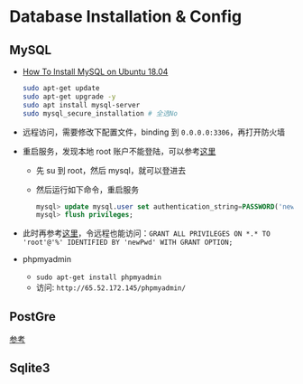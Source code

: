 # Database Installation & Config

## MySQL

- [How To Install MySQL on Ubuntu 18.04](https://www.digitalocean.com/community/tutorials/how-to-install-mysql-on-ubuntu-18-04)

  ```bash
  sudo apt-get update
  sudo apt-get upgrade -y 
  sudo apt install mysql-server
  sudo mysql_secure_installation # 全选No
  ```
- 远程访问，需要修改下配置文件，binding 到 `0.0.0.0:3306`，再打开防火墙
- 重启服务，发现本地 root 账户不能登陆，可以参考[这里](https://blog.csdn.net/qq_34771403/article/details/73927962)
  - 先 su 到 root，然后 mysql，就可以登进去
  - 然后运行如下命令，重启服务

    ```sql
    mysql> update mysql.user set authentication_string=PASSWORD('newPwd'), plugin='mysql_native_password' where user='root';
    mysql> flush privileges;
    ```
- 此时再参考[这里](https://blog.csdn.net/leroy008/article/details/16116847)，令远程也能访问：`GRANT ALL PRIVILEGES ON *.* TO 'root'@'%' IDENTIFIED BY 'newPwd' WITH GRANT OPTION;`
- phpmyadmin
  - `sudo apt-get install phpmyadmin`
  - 访问: `http://65.52.172.145/phpmyadmin/`

## PostGre

[参考](https://www.digitalocean.com/community/tutorials/how-to-install-and-use-postgresql-on-ubuntu-18-04)

## Sqlite3
